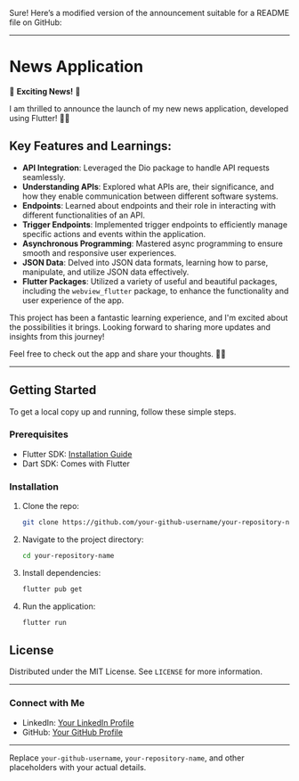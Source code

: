 Sure! Here’s a modified version of the announcement suitable for a README file on GitHub:

---

# News Application

🚀 **Exciting News!** 🚀

I am thrilled to announce the launch of my new news application, developed using Flutter! 📱✨

## Key Features and Learnings:

- **API Integration**: Leveraged the Dio package to handle API requests seamlessly.
- **Understanding APIs**: Explored what APIs are, their significance, and how they enable communication between different software systems.
- **Endpoints**: Learned about endpoints and their role in interacting with different functionalities of an API.
- **Trigger Endpoints**: Implemented trigger endpoints to efficiently manage specific actions and events within the application.
- **Asynchronous Programming**: Mastered async programming to ensure smooth and responsive user experiences.
- **JSON Data**: Delved into JSON data formats, learning how to parse, manipulate, and utilize JSON data effectively.
- **Flutter Packages**: Utilized a variety of useful and beautiful packages, including the `webview_flutter` package, to enhance the functionality and user experience of the app.

This project has been a fantastic learning experience, and I'm excited about the possibilities it brings. Looking forward to sharing more updates and insights from this journey!

Feel free to check out the app and share your thoughts. 🚀📱

---

## Getting Started

To get a local copy up and running, follow these simple steps.

### Prerequisites

- Flutter SDK: [Installation Guide](https://flutter.dev/docs/get-started/install)
- Dart SDK: Comes with Flutter

### Installation

1. Clone the repo:
   ```sh
   git clone https://github.com/your-github-username/your-repository-name.git
   ```
2. Navigate to the project directory:
   ```sh
   cd your-repository-name
   ```
3. Install dependencies:
   ```sh
   flutter pub get
   ```
4. Run the application:
   ```sh
   flutter run
   ```

## License

Distributed under the MIT License. See `LICENSE` for more information.

---

### Connect with Me

- LinkedIn: [Your LinkedIn Profile](https://www.linkedin.com/in/your-linkedin-profile)
- GitHub: [Your GitHub Profile](https://github.com/your-github-username)

---

Replace `your-github-username`, `your-repository-name`, and other placeholders with your actual details.
